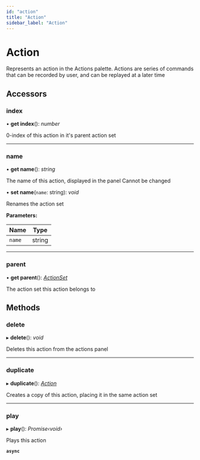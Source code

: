 ```yaml
---
id: "action"
title: "Action"
sidebar_label: "Action"
---
```


# Action

Represents an action in the Actions palette. Actions are series of commands that can be recorded by user, and can be replayed
at a later time

## Accessors

###  index

• **get index**(): *number*

0-index of this action in it's parent action set

___

###  name

• **get name**(): *string*

The name of this action, displayed in the panel
Cannot be changed

• **set name**(`name`: string): *void*

Renames the action set

**Parameters:**

Name | Type |
------ | ------ |
`name` | string |

___

###  parent

• **get parent**(): *[ActionSet](actionset/)*

The action set this action belongs to

## Methods

###  delete

▸ **delete**(): *void*

Deletes this action from the actions panel

___

###  duplicate

▸ **duplicate**(): *[Action](action/)*

Creates a copy of this action, placing it in the same action set

___

###  play

▸ **play**(): *Promise‹void›*

Plays this action

**`async`**
